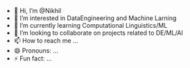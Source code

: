 - 👋 Hi, I’m @Nikhil 
- 👀 I’m interested in DataEngineering and Machine Larning
- 🌱 I’m currently learning Computational Linguistics/ML
- 💞️ I’m looking to collaborate on projects related to DE/ML/AI
- 📫 How to reach me ...
- 😄 Pronouns: ...
- ⚡ Fun fact: ...

<!---
NikrrGit/NikrrGit is a ✨ special ✨ repository because its `README.md` (this file) appears on your GitHub profile.
You can click the Preview link to take a look at your changes.
--->
